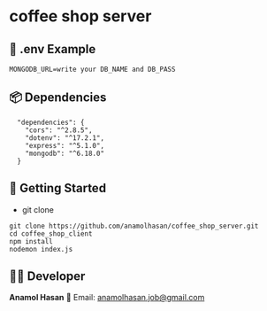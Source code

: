 # coffee shop server



## 🔐 .env Example
```
MONGODB_URL=write your DB_NAME and DB_PASS
```

## 📦 Dependencies 
```
  "dependencies": {
    "cors": "^2.8.5",
    "dotenv": "^17.2.1",
    "express": "^5.1.0",
    "mongodb": "^6.18.0"
  }
```

## 🧪 Getting Started
* git clone
```
git clone https://github.com/anamolhasan/coffee_shop_server.git
cd coffee_shop_client
npm install
nodemon index.js 
```

## 👨‍💻 Developer
**Anamol Hasan**
📧 Email: [anamolhasan.job@gmail.com](mailto:anamolhasan.job@gmail.com)